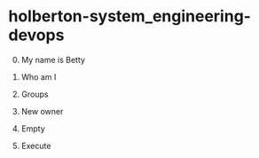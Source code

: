 # holberton-system_engineering-devops

0. My name is Betty

1. Who am I

2. Groups

1. New owner

4. Empty

5. Execute

